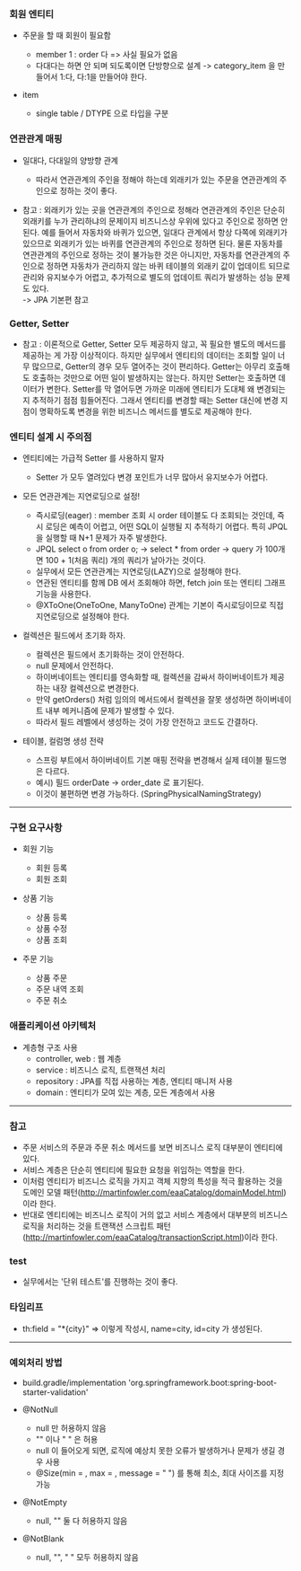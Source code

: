 ### 회원 엔티티 
- 주문을 할 때 회원이 필요함
    + member 1 : order 다 => 사실 필요가 없음 
    + 다대다는 하면 안 되며 되도록이면 단방향으로 설계 -> category_item 을 만들어서 1:다, 다:1을 만들어야 한다.

- item
    + single table / DTYPE 으로 타입을 구분

### 연관관계 매핑
- 일대다, 다대일의 양방향 관계
    + 따라서 연관관계의 주인을 정해야 하는데 외래키가 있는 주문을 연관관계의 주인으로 정하는 것이 좋다.

- 참고 : 외래키가 있는 곳을 연관관계의 주인으로 정해라 
  연관관계의 주인은 단순히 외래키를 누가 관리하냐의 문제이지 비즈니스상 우위에 있다고 주인으로 정하면 안된다.
  예를 들어서 자동차와 바퀴가 있으면, 일대다 관계에서 항상 다쪽에 외래키가 있으므로 외래키가 있는 바퀴를 연관관계의 주인으로 정하면 된다. 
  물론 자동차를 연관관계의 주인으로 정하는 것이 불가능한 것은 아니지만, 자동차를 연관관계의 주인으로 정하면 자동차가 관리하지 않는 바퀴 테이블의 외래키 값이 업데이트 되므로 관리와 유지보수가 어렵고,
  추가적으로 별도의 업데이트 쿼리가 발생하는 성능 문제도 있다. <br>
  -> JPA 기본편 참고
  
### Getter, Setter
- 참고 : 이론적으로 Getter, Setter 모두 제공하지 않고, 꼭 필요한 별도의 메서드를 제공하는 게 가장 이상적이다. 
  하지만 실무에서 엔티티의 데이터는 조회할 일이 너무 많으므로, Getter의 경우 모두 열어주는 것이 편리하다.
  Getter는 아무리 호출해도 호출하는 것만으로 어떤 일이 발생하지는 않는다.
  하지만 Setter는 호출하면 데이터가 변한다. Setter를 막 열어두면 가까운 미래에 엔티티가 도대체 왜 변경되는지 추적하기 점점 힘들어진다.
  그래서 엔티티를 변경할 때는 Setter 대신에 변경 지점이 명확하도록 변경을 위한 비즈니스 메서드를 별도로 제공해야 한다. 

### 엔티티 설계 시 주의점
- 엔티티에는 가급적 Setter 를 사용하지 말자
  + Setter 가 모두 열려있다 변경 포인트가 너무 많아서 유지보수가 어렵다.
  
- 모든 연관관계는 지연로딩으로 설정!
  + 즉시로딩(eager) : member 조회 시 order 테이블도 다 조회되는 것인데, 즉시 로딩은 예측이 어렵고, 어떤 SQL이 실행될 지 추적하기 어렵다. 특히 JPQL을 실행할 때 N+1 문제가 자주 발생한다.
  + JPQL select o from order o; -> select * from order -> query 가 100개면 100 + 1(처음 쿼리) 개의 쿼리가 날아가는 것이다. 
  + 실무에서 모든 연관관계는 지연로딩(LAZY)으로 설정해야 한다.
  + 연관된 엔티티를 함께 DB 에서 조회해야 하면, fetch join 또는 엔티티 그래프 기능을 사용한다.
  + @XToOne(OneToOne, ManyToOne) 관계는 기본이 즉시로딩이므로 직접 지연로딩으로 설정해야 한다.
  
- 컬렉션은 필드에서 초기화 하자.
  + 컬렉션은 필드에서 초기화하는 것이 안전하다. 
  + null 문제에서 안전하다. 
  + 하이버네이트는 엔티티를 영속화할 때, 컬렉션을 감싸서 하이버네이트가 제공하는 내장 컬렉션으로 변경한다. 
  + 만약 getOrders() 처럼 임의의 메서드에서 컬렉션을 잘못 생성하면 하이버네이트 내부 메커니즘에 문제가 발생할 수 있다. 
  + 따라서 필드 레벨에서 생성하는 것이 가장 안전하고 코드도 간결하다. 
  
- 테이블, 컬럼명 생성 전략
  + 스프링 부트에서 하이버네이트 기본 매핑 전략을 변경해서 실제 테이블 필드명은 다르다. 
  + 예시) 필드 orderDate -> order_date 로 표기된다. 
  + 이것이 불편하면 변경 가능하다. (SpringPhysicalNamingStrategy)
  
<hr>

### 구현 요구사항
- 회원 기능
  + 회원 등록
  + 회원 조회
  
- 상품 기능
  + 상품 등록
  + 상품 수정
  + 상품 조회
  
- 주문 기능
  + 상품 주문
  + 주문 내역 조회
  + 주문 취소 
  
### 애플리케이션 아키텍처
- 계층형 구조 사용
  + controller, web : 웹 계층
  + service : 비즈니스 로직, 트랜잭션 처리
  + repository : JPA를 직접 사용하는 계층, 엔티티 매니저 사용
  + domain : 엔티티가 모여 있는 계층, 모든 계층에서 사용

<hr>

### 참고
- 주문 서비스의 주문과 주문 취소 메서드를 보면 비즈니스 로직 대부분이 엔티티에 있다. 
- 서비스 계층은 단순히 엔티티에 필요한 요청을 위임하는 역할을 한다. 
- 이처럼 엔티티가 비즈니스 로직을 가지고 객체 지향의 특성을 적극 활용하는 것을 도메인 모델 패턴(http://martinfowler.com/eaaCatalog/domainModel.html)이라 한다. 
- 반대로 엔티티에는 비즈니스 로직이 거의 없고 서비스 계층에서 대부분의 비즈니스 로직을 처리하는 것을 트랜잭션 스크립트 패턴(http://martinfowler.com/eaaCatalog/transactionScript.html)이라 한다.

### test
- 실무에서는 '단위 테스트'를 진행하는 것이 좋다.

### 타임리프
- th:field = "*{city}" => 이렇게 작성시, name=city, id=city 가 생성된다.

<hr>

### 예외처리 방법
- build.gradle/implementation 'org.springframework.boot:spring-boot-starter-validation'
- @NotNull
  + null 만 허용하지 않음
  + "" 이나 " " 은 허용
  + null 이 들어오게 되면, 로직에 예상치 못한 오류가 발생하거나 문제가 생길 경우 사용
  + @Size(min = , max = , message = " ") 를 통해 최소, 최대 사이즈를 지정 가능
  
- @NotEmpty
  + null, "" 둘 다 허용하지 않음
  
- @NotBlank
  + null, "", " " 모두 허용하지 않음
  

